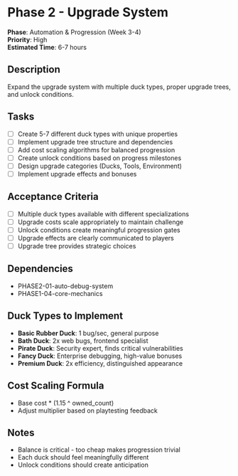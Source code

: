 # Phase 2 - Upgrade System

**Phase**: Automation & Progression (Week 3-4)  
**Priority**: High  
**Estimated Time**: 6-7 hours  

## Description
Expand the upgrade system with multiple duck types, proper upgrade trees, and unlock conditions.

## Tasks
- [ ] Create 5-7 different duck types with unique properties
- [ ] Implement upgrade tree structure and dependencies
- [ ] Add cost scaling algorithms for balanced progression
- [ ] Create unlock conditions based on progress milestones
- [ ] Design upgrade categories (Ducks, Tools, Environment)
- [ ] Implement upgrade effects and bonuses

## Acceptance Criteria
- [ ] Multiple duck types available with different specializations
- [ ] Upgrade costs scale appropriately to maintain challenge
- [ ] Unlock conditions create meaningful progression gates
- [ ] Upgrade effects are clearly communicated to players
- [ ] Upgrade tree provides strategic choices

## Dependencies
- PHASE2-01-auto-debug-system
- PHASE1-04-core-mechanics

## Duck Types to Implement
- **Basic Rubber Duck**: 1 bug/sec, general purpose
- **Bath Duck**: 2x web bugs, frontend specialist
- **Pirate Duck**: Security expert, finds critical vulnerabilities
- **Fancy Duck**: Enterprise debugging, high-value bonuses
- **Premium Duck**: 2x efficiency, distinguished appearance

## Cost Scaling Formula
- Base cost * (1.15 ^ owned_count)
- Adjust multiplier based on playtesting feedback

## Notes
- Balance is critical - too cheap makes progression trivial
- Each duck should feel meaningfully different
- Unlock conditions should create anticipation
